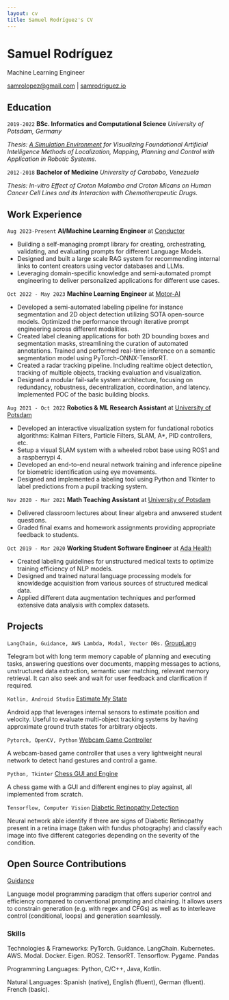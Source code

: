 ```yaml
---
layout: cv
title: Samuel Rodríguez's CV
---
```

# Samuel Rodríguez
Machine Learning Engineer

<div id="webaddress">
<a href="samrolopez@gmail.com">samrolopez@gmail.com</a>
| <a href="https://www.samrodriguez.io/">samrodriguez.io</a>
</div>

## Education

`2019-2022`
**BSc. Informatics and Computational Science**
*University of Potsdam, Germany*

*Thesis: [A Simulation Environment](https://github.com/Sam1320/robolab) for Visualizing Foundational Artificial Intelligence Methods of Localization, Mapping, Planning and Control with Application in Robotic Systems.*
<!-- GPA: 3.7 -->

`2012-2018`
**Bachelor of Medicine**
*University of Carabobo, Venezuela*

*Thesis: In-vitro Effect of Croton Malambo and Croton Micans on Human Cancer Cell Lines and its Interaction with Chemotherapeutic Drugs.*
<!-- GPA: 3.6 -->

## Work Experience

`Aug 2023-Present`
**AI/Machine Learning Engineer** at [Conductor](https://www.conductor.com/)
- Building a self-managing prompt library for creating, orchestrating, validating, and evaluating prompts for different Language Models.
- Designed and built a large scale RAG system for recommending internal links to content creators using vector databases and LLMs.
- Leveraging domain-specific knowledge and semi-automated prompt engineering to deliver personalized applications for different use cases.

`Oct 2022 - May 2023`
**Machine Learning Engineer** at [Motor-AI](https://motor-ai.com/)

- Developed a semi-automated labeling pipeline for instance segmentation and 2D object detection utilizing SOTA open-source models. Optimized the performance through iterative prompt engineering across different modalities.
- Created label cleaning applications for both 2D bounding boxes and segmentation masks, streamlining the curation of automated annotations. Trained and performed real-time inference on a semantic segmentation model using PyTorch-ONNX-TensorRT.
- Created a radar tracking pipeline. Including realtime object detection, tracking of multiple objects, tracking evaluation and visualization.
- Designed a modular fail-safe system architecture, focusing on redundancy, robustness, decentralization, coordination, and latency. Implemented POC of the basic building blocks.

`Aug 2021 - Oct 2022`
**Robotics & ML Research Assistant** at [University of Potsdam](https://www.uni-potsdam.de/de/cs-ml/index)

- Developed an interactive visualization system for fundational robotics algorithms: Kalman Filters, Particle Filters, SLAM, A*, PID controllers, etc.
- Setup a visual SLAM system with a wheeled robot base using ROS1 and a raspberrypi 4. 
- Developed an end-to-end neural network training and inference pipeline for biometric identification using eye movements.
- Designed and implemented a labeling tool using Python and Tkinter to label predictions from a pupil tracking system.

`Nov 2020 - Mar 2021`
**Math Teaching Assistant** at [University of Potsdam](https://www.uni-potsdam.de/de/cs-ml/index)

- Delivered classroom lectures about linear algebra and anwsered student questions.
- Graded final exams and homework assignments providing appropriate feedback to students.

`Oct 2019 - Mar 2020`
**Working Student Software Engineer** at [Ada Health](https://www.ada.com/)
- Created labeling guidelines for unstructured medical texts to optimize training efficiency of NLP models.
- Designed and trained natural language processing models for knowldedge acquisition from various sources of structured medical data.
- Applied different data augmentation techniques and performed extensive data analysis with complex datasets. 


## Projects

`LangChain, Guidance, AWS Lambda, Modal, Vector DBs.`
[GroupLang](https://github.com/Sam1320/GroupLang)

Telegram bot with long term memory capable of planning and executing tasks, answering questions over documents, mapping messages to actions, unstructured data extraction, semantic user matching, relevant memory retrieval. It can also seek and wait for user feedback and clarification if required.

`Kotlin, Android Studio`
[Estimate My State](https://play.google.com/store/apps/details?id=com.sam.estimate)

Android app that leverages internal sensors to estimate position and velocity. Useful to evaluate multi-object tracking systems by having approximate ground truth states for arbitrary objects.

`Pytorch, OpenCV, Python`
[Webcam Game Controller](https://github.com/Sam1320/motorai_challenge)

A webcam-based game controller that uses a very lightweight neural network to detect hand gestures and control a game. 

`Python, Tkinter`
[Chess GUI and Engine](https://github.com/Sam1320/chessam)

A chess game with a GUI and different engines to play against, all implemented from scratch.

`Tensorflow, Computer Vision`
[Diabetic Retinopathy Detection](https://www.kaggle.com/code/sam1320/capstone)

Neural network able identify if there are signs of Diabetic Retinopathy present in a retina image (taken with fundus photography) and classify each image into five different categories depending on the severity of the condition.


## Open Source Contributions
[Guidance](https://github.com/guidance-ai/guidance/blob/main/notebooks/art_of_prompt_design/react.ipynb)

Language model programming paradigm that offers superior control and efficiency compared to conventional prompting and chaining. It allows users to constrain generation (e.g. with regex and CFGs) as well as to interleave control (conditional, loops) and generation seamlessly.

### Skills

Technologies & Frameworks: PyTorch. Guidance. LangChain. Kubernetes. AWS. Modal. Docker. Eigen. ROS2. TensorRT. Tensorflow. Pygame. Pandas

Programming Languages: Python, C/C++, Java, Kotlin.

Natural Languages: Spanish (native), English (fluent), German (fluent). French (basic).





